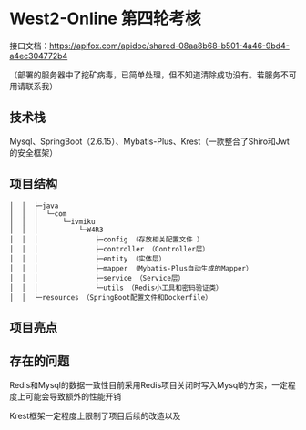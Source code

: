 # West2-Online 第四轮考核

接口文档：https://apifox.com/apidoc/shared-08aa8b68-b501-4a46-9bd4-a4ec304772b4

（部署的服务器中了挖矿病毒，已简单处理，但不知道清除成功没有。若服务不可用请联系我）

## 技术栈

Mysql、SpringBoot（2.6.15）、Mybatis-Plus、Krest（一款整合了Shiro和Jwt的安全框架）

## 项目结构

```
│  │  ├─java
│  │  │  └─com
│  │  │      └─ivmiku
│  │  │          └─W4R3
│  │  │              ├─config （存放相关配置文件 ）
│  │  │              ├─controller （Controller层）
│  │  │              ├─entity （实体层）
│  │  │              ├─mapper （Mybatis-Plus自动生成的Mapper）
│  │  │              ├─service （Service层）
│  │  │              └─utils （Redis小工具和密码验证类）
│  │  └─resources （SpringBoot配置文件和Dockerfile）
```



## 项目亮点

## 存在的问题

Redis和Mysql的数据一致性目前采用Redis项目关闭时写入Mysql的方案，一定程度上可能会导致额外的性能开销

Krest框架一定程度上限制了项目后续的改造以及



